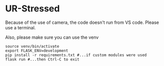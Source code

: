 # UR-Stressed


Because of the use of camera, the code doesn't run from VS code. 
Please use a terminal.

Also, please make sure you can use the venv
```
source venv/bin/activate
export FLASK_ENV=development
pip install -r requirements.txt #...if custom modules were used
flask run #...then Ctrl-C to exit
```
